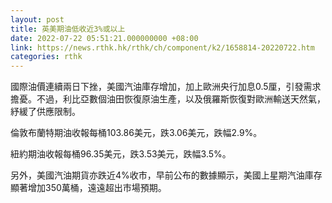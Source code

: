 ```yaml
---
layout: post
title: 英美期油低收近3%或以上
date: 2022-07-22 05:51:21.000000000 +08:00
link: https://news.rthk.hk/rthk/ch/component/k2/1658814-20220722.htm
categories: rthk
---
```


國際油價連續兩日下挫，美國汽油庫存增加，加上歐洲央行加息0.5厘，引發需求擔憂。不過，利比亞數個油田恢復原油生產，以及俄羅斯恢復對歐洲輸送天然氣，紓緩了供應限制。

倫敦布蘭特期油收報每桶103.86美元，跌3.06美元，跌幅2.9%。

紐約期油收報每桶96.35美元，跌3.53美元，跌幅3.5%。

另外，美國汽油期貨亦跌近4%收市，早前公布的數據顯示，美國上星期汽油庫存顯著增加350萬桶，遠遠超出市場預期。
